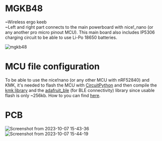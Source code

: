 # MGKB48
~Wireless ergo keeb <br>
~Left and right part connects to the main powerboard with nice!_nano (or any another pro micro pinout MCU). This main board also includes IP5306 charging circuit to be able to use Li-Po 18650 batteries.

![mgkb48](https://github.com/BacaR00T/MGKB48/assets/81833517/43564939-5fd0-44ae-843e-08f6653fc776)


# MCU file configuration
To be able to use the nice!nano (or any other MCU with nRF52840) and KMK, it's needed to flash the MCU with [CircuitPython](https://learn.adafruit.com/welcome-to-circuitpython/installing-circuitpython) and then compile the [kmk library](https://kmkfw.io/docs/Getting_Started) and the [adafruit_ble](https://github.com/adafruit/Adafruit_CircuitPython_BLE/tree/main/adafruit_ble) (for BLE connectivity) library since usable flash is only ~256kb. How to you can find [here](https://kmkfw.io/docs/Officially_Supported_Microcontrollers).


# PCB
![Screenshot from 2023-10-07 15-43-36](https://github.com/BacaR00T/MGKB48/assets/81833517/d8f7f681-150d-416c-a624-c4bb8dc74a29)
![Screenshot from 2023-10-07 15-44-19](https://github.com/BacaR00T/MGKB48/assets/81833517/eddfc508-3062-4606-a9ec-e8fb9a15d32b)
